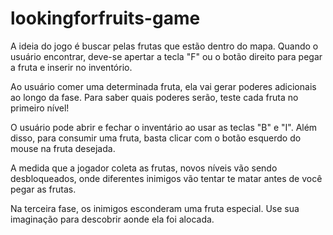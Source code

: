 # lookingforfruits-game

A ideia do jogo é buscar pelas frutas que estão dentro do mapa. Quando o usuário encontrar, deve-se apertar a tecla "F" ou o botão direito para pegar a fruta e inserir no inventório.

Ao usuário comer uma determinada fruta, ela vai gerar poderes adicionais ao longo da fase. Para saber quais poderes serão, teste cada fruta no primeiro nível!

O usuário pode abrir e fechar o inventário ao usar as teclas "B" e "I". Além disso, para consumir uma fruta, basta clicar com o botão esquerdo do mouse na fruta desejada.

A medida que a jogador coleta as frutas, novos níveis vão sendo desbloqueados, onde diferentes inimigos vão tentar te matar antes de você pegar as frutas.

Na terceira fase, os inimigos esconderam uma fruta especial. Use sua imaginação para descobrir aonde ela foi alocada.

